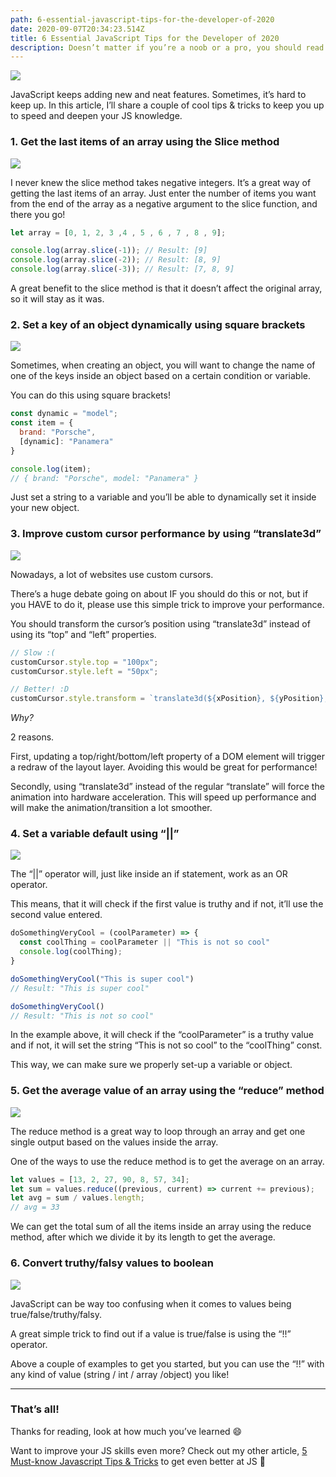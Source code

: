 ```yaml
---
path: 6-essential-javascript-tips-for-the-developer-of-2020
date: 2020-09-07T20:34:23.514Z
title: 6 Essential JavaScript Tips for the Developer of 2020
description: Doesn’t matter if you’re a noob or a pro, you should read these!
---
```

![](https://cdn-images-1.medium.com/max/2400/1*6lr62oeoWQnRyvKhEE7fpA.png)

JavaScript keeps adding new and neat features. Sometimes, it’s hard to keep up. In this article, I’ll share a couple of cool tips & tricks to keep you up to speed and deepen your JS knowledge.

### 1. Get the last items of an array using the Slice method

![](https://cdn-images-1.medium.com/max/2400/1*NRLk5BnEph8BJJB6Js1bEg.png)

I never knew the slice method takes negative integers. It’s a great way of getting the last items of an array. Just enter the number of items you want from the end of the array as a negative argument to the slice function, and there you go!

```javascript
let array = [0, 1, 2, 3 ,4 , 5 , 6 , 7 , 8 , 9];

console.log(array.slice(-1)); // Result: [9]
console.log(array.slice(-2)); // Result: [8, 9]
console.log(array.slice(-3)); // Result: [7, 8, 9]
```

A great benefit to the slice method is that it doesn’t affect the original array, so it will stay as it was.

### 2. Set a key of an object dynamically using square brackets

![](https://cdn-images-1.medium.com/max/2400/1*Uh28Jx4GxbOsUbDY2UBg5g.png)

Sometimes, when creating an object, you will want to change the name of one of the keys inside an object based on a certain condition or variable.

You can do this using square brackets!

```javascript
const dynamic = "model";
const item = {
  brand: "Porsche",
  [dynamic]: "Panamera"
}

console.log(item);
// { brand: "Porsche", model: "Panamera" }
```

Just set a string to a variable and you’ll be able to dynamically set it inside your new object.

### 3. Improve custom cursor performance by using “translate3d”

![](https://cdn-images-1.medium.com/max/2400/1*F0wNEy4TDPilcbFna4jIIQ.png)

Nowadays, a lot of websites use custom cursors.

There’s a huge debate going on about IF you should do this or not, but if you HAVE to do it, please use this simple trick to improve your performance.

You should transform the cursor’s position using “translate3d” instead of using its “top” and “left” properties.

```javascript
// Slow :(
customCursor.style.top = "100px";
customCursor.style.left = "50px";

// Better! :D
customCursor.style.transform = `translate3d(${xPosition}, ${yPosition}, 0)`;
```

*Why?*

2 reasons.

First, updating a top/right/bottom/left property of a DOM element will trigger a redraw of the layout layer. Avoiding this would be great for performance!

Secondly, using “translate3d” instead of the regular “translate” will force the animation into hardware acceleration. This will speed up performance and will make the animation/transition a lot smoother.

### 4. Set a variable default using “||”

![](https://cdn-images-1.medium.com/max/2400/1*bwE5AVWRL5ny0aa3cJLsDw.png)

The “||” operator will, just like inside an if statement, work as an OR operator.

This means, that it will check if the first value is truthy and if not, it’ll use the second value entered.

```javascript
doSomethingVeryCool = (coolParameter) => {
  const coolThing = coolParameter || "This is not so cool"
  console.log(coolThing);
}

doSomethingVeryCool("This is super cool")
// Result: "This is super cool"

doSomethingVeryCool()
// Result: "This is not so cool"
```

In the example above, it will check if the “coolParameter” is a truthy value and if not, it will set the string “This is not so cool” to the “coolThing” const.

This way, we can make sure we properly set-up a variable or object.

### 5. Get the average value of an array using the “reduce” method

![](https://cdn-images-1.medium.com/max/2400/1*whTUqzklTDqP9mxnr0Yrng.png)

The reduce method is a great way to loop through an array and get one single output based on the values inside the array.

One of the ways to use the reduce method is to get the average on an array.

```javascript
let values = [13, 2, 27, 90, 8, 57, 34];
let sum = values.reduce((previous, current) => current += previous);
let avg = sum / values.length;
// avg = 33
```

We can get the total sum of all the items inside an array using the reduce method, after which we divide it by its length to get the average.

### 6. Convert truthy/falsy values to boolean

![](https://cdn-images-1.medium.com/max/2400/1*tsuLOYxPZtmogjar_QYnCQ.png)

JavaScript can be way too confusing when it comes to values being true/false/truthy/falsy.

A great simple trick to find out if a value is true/false is using the “!!” operator.

Above a couple of examples to get you started, but you can use the “!!” with any kind of value (string / int / array /object) you like!

- - -

### That’s all!

Thanks for reading, look at how much you’ve learned 😄

Want to improve your JS skills even more? Check out my other article, [5 Must-know Javascript Tips & Tricks](https://www.thatsanegg.com/blog/5-must-know-javascript-tips-tricks/) to get even better at JS 💪